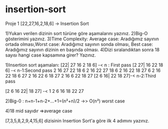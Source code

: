 # insertion-sort
Proje 1
[22,27,16,2,18,6] -> Insertion Sort

1)Yukarı verilen dizinin sort türüne göre aşamalarını yazınız.
2)Big-O gösterimini yazınız.
3)Time Complexity: Average case: Aradığımız sayının ortada olması,Worst case: Aradığımız sayının sonda olması, Best case: Aradığımız sayının dizinin en başında olması.
4)Dizi sıralandıktan sonra 18 sayısı hangi case kapsamına girer? Yazınız.

1)Insertion sort aşamaları:
 [22| 27 16 2 18 6] -< n : First pass
 [2 27| 16 22 18 6] -< n-1:Second pass
 2 16 27 22 18 6
 2 16 22 27 18 6
 2 16 22 18 27 6
 2 16 22 18 6 27
 2 16 22 6 18 27
 2 16 6 22 18 27
 [2 6 16| 22 18 27]-< n-2:Third pass
 
 [2 6 16 22| 18 27] -< 1
 2 6 16 18 22 27
 

 
2)Big-0 : n+n-1+n-2+...+1=(n²+n)/2 ->> O(n²)
 worst case
 
4)18 mid sayıdır =>average case

[7,3,5,8,2,9,4,15,6] dizisinin Insertion Sort'a göre ilk 4 adımını yazınız.

 
                        
 
 
